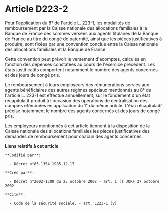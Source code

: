 # Article D223-2

Pour l'application du 8° de l'article L. 223-1, les modalités de remboursement par la Caisse nationale des allocations
familiales à la Banque de France des sommes versées aux agents titulaires de la Banque de France au titre du congé de
paternité, ainsi que les pièces justificatives à produire, sont fixées par une convention conclue entre la Caisse nationale
des allocations familiales et la Banque de France. 

Cette convention peut prévoir le versement d'acomptes, calculés en fonction des dépenses constatées au cours de l'exercice
précédent. Les états justificatifs comportent notamment le nombre des agents concernés et des jours de congé pris. 

Le remboursement à leurs employeurs des rémunérations servies aux agents bénéficiaires des autres régimes spéciaux mentionnés
au 8° de l'article L. 223-1 est effectué annuellement, sur le fondement d'un état récapitulatif produit à l'occasion des
opérations de centralisation des comptes effectuées en application du 1° du même article. L'état récapitulatif précise
notamment le nombre des agents concernés et des jours de congé pris. 

Les employeurs mentionnés à cet article tiennent à la disposition de la Caisse nationale des allocations familiales les
pièces justificatives des demandes de remboursement pour chacun des agents concernés.

**Liens relatifs à cet article**

	**Codifié par**:

	  - Décret n°85-1354 1985-12-17

	**Créé par**:

	  - Décret n°2002-1300 du 25 octobre 2002 - art. 1 () JORF 27 octobre 2002

	**Cite**:

	  - Code de la sécurité sociale. - art. L223-1 (V)
